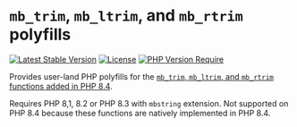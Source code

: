 # `mb_trim`, `mb_ltrim`, and `mb_rtrim` polyfills

[![Latest Stable Version](http://poser.pugx.org/phpwatch/mb-trim-polyfill/v)](https://packagist.org/packages/phpwatch/mb-trim-polyfill) [![License](http://poser.pugx.org/phpwatch/mb-trim-polyfill/license)](https://packagist.org/packages/phpwatch/mb-trim-polyfill) [![PHP Version Require](http://poser.pugx.org/phpwatch/mb-trim-polyfill/require/php)](https://packagist.org/packages/phpwatch/mb-trim-polyfill)

Provides user-land PHP polyfills for the [`mb_trim`, `mb_ltrim`, and `mb_rtrim` functions added in PHP 8.4](https://php.watch/versions/8.4/mb_trim-mb_ltrim-mb_rtrim).

Requires PHP 8,1, 8.2 or PHP 8.3 with `mbstring` extension. Not supported on PHP 8.4 because these functions are natively implemented in PHP 8.4.
